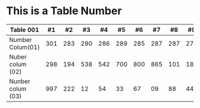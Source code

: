 # This is  a Table Number
Table 001 | #1 | #2 | #3 | #4 | #5 | #6 | #7 | #8 | #9 | #10 | #11
--- | --- | --- | --- |--- |--- |--- |--- |--- |--- |--- |---
Number Colum(01)| 301 | 283 | 290 | 286 | 289 | 285 | 287 | 287 | 272 | 276 | 269 | 275 | 322 |
Nuber colum (02)| 298 | 194 | 538 | 542 | 700 | 800 | 865 | 101 | 187 | 804 | 821 |
Nunber  colum (03)| 997 | 222 | 12 | 54 | 33 | 67 | 09 | 88 | 44 | 004 | 221 |

